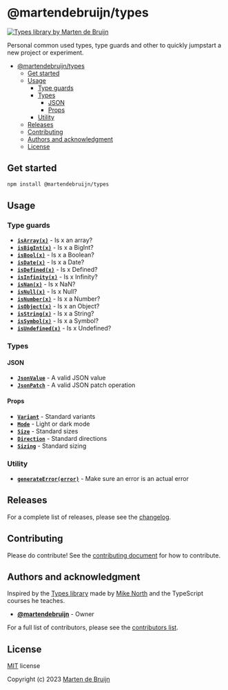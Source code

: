 # @martendebruijn/types

<a href="https://www.npmjs.com/package/@martendebruijn/types" title="@martendebruijn/types">
  <img src="https://img.shields.io/npm/v/%40martendebruijn%2Ftypes?labelColor=%23004225&color=%23F5F5DC"
    alt="Types library by Marten de Bruijn"/>
</a>

Personal common used types, type guards and other to quickly jumpstart a new project
or experiment.

- [@martendebruijn/types](#martendebruijntypes)
  - [Get started](#get-started)
  - [Usage](#usage)
    - [Type guards](#type-guards)
    - [Types](#types)
      - [JSON](#json)
      - [Props](#props)
    - [Utility](#utility)
  - [Releases](#releases)
  - [Contributing](#contributing)
  - [Authors and acknowledgment](#authors-and-acknowledgment)
  - [License](#license)

## Get started

```sh
npm install @martendebruijn/types
```

## Usage

### Type guards

- **[`isArray(x)`](./src/guards/isArray.ts)** - Is x an array?
- **[`isBigInt(x)`](./src/guards/isBigInt.ts)** - Is x a BigInt?
- **[`isBool(x)`](./src/guards/isBool.ts)** - Is x a Boolean?
- **[`isDate(x)`](./src/guards/isDate.ts)** - Is x a Date?
- **[`isDefined(x)`](./src/guards/isDefined.ts)** - Is x Defined?
- **[`isInfinity(x)`](./src/guards/isInfinity.ts)** - Is x Infinity?
- **[`isNan(x)`](./src/guards/isNan.ts)** - Is x NaN?
- **[`isNull(x)`](./src/guards/isNull.ts)** - Is x Null?
- **[`isNumber(x)`](./src/guards/isNumber.ts)** - Is x a Number?
- **[`isObject(x)`](./src/guards/isObject.ts)** - Is x an Object?
- **[`isString(x)`](./src/guards/isString.ts)** - Is x a String?
- **[`isSymbol(x)`](./src/guards/isSymbol.ts)** - Is x a Symbol?
- **[`isUndefined(x)`](./src/guards/isUndefined.ts)** - Is x Undefined?

### Types

#### JSON

- **[`JsonValue`](./src/json/jsonValue.ts)** - A valid JSON value
- **[`JsonPatch`](./src/json/jsonPatch.ts)** - A valid JSON patch operation

#### Props

- **[`Variant`](./src/props/commonProps.ts)** - Standard variants
- **[`Mode`](./src/props/commonProps.ts)** - Light or dark mode
- **[`Size`](./src/props/commonProps.ts)** - Standard sizes
- **[`Direction`](./src/props/commonProps.ts)** - Standard directions
- **[`Sizing`](./src/props/commonProps.ts)** - Standard sizing

### Utility

- **[`generateError(error)`](./src/utils/generateError.ts)** - Make sure an error
  is an actual error

## Releases

For a complete list of releases, please see the [changelog](./CHANGELOG.md).

## Contributing

Please do contribute! See the [contributing document](./CONTRIBUTING.md) for how
to contribute.

## Authors and acknowledgment

Inspired by the [Types library](https://github.com/mike-north/types) made by
[Mike North](https://github.com/mike-north) and the TypeScript courses he teaches.

- **[@martendebruijn](https://github.com/martendebruijn)** - Owner

For a full list of contributors, please see the [contributors list](https://github.com/martendebruijn/types/graphs/contributors).

## License

[MIT](./LICENSE) license

Copyright (c) 2023 [Marten de Bruijn](https://github.com/martendebruijn)
